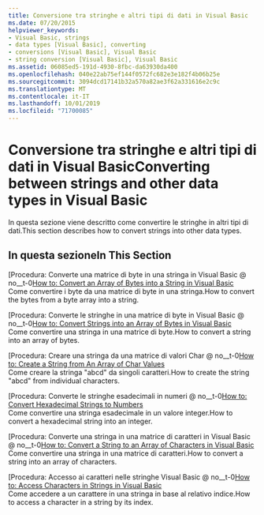 ```yaml
---
title: Conversione tra stringhe e altri tipi di dati in Visual Basic
ms.date: 07/20/2015
helpviewer_keywords:
- Visual Basic, strings
- data types [Visual Basic], converting
- conversions [Visual Basic], Visual Basic
- string conversion [Visual Basic], Visual Basic
ms.assetid: 06085ed5-191d-4930-8fbc-da63930da400
ms.openlocfilehash: 040e22ab75ef144f0572fc682e3e182f4b06b25e
ms.sourcegitcommit: 3094dcd17141b32a570a82ae3f62a331616e2c9c
ms.translationtype: MT
ms.contentlocale: it-IT
ms.lasthandoff: 10/01/2019
ms.locfileid: "71700085"
---
```

# <a name="converting-between-strings-and-other-data-types-in-visual-basic"></a><span data-ttu-id="735b5-102">Conversione tra stringhe e altri tipi di dati in Visual Basic</span><span class="sxs-lookup"><span data-stu-id="735b5-102">Converting between strings and other data types in Visual Basic</span></span>

<span data-ttu-id="735b5-103">In questa sezione viene descritto come convertire le stringhe in altri tipi di dati.</span><span class="sxs-lookup"><span data-stu-id="735b5-103">This section describes how to convert strings into other data types.</span></span>

## <a name="in-this-section"></a><span data-ttu-id="735b5-104">In questa sezione</span><span class="sxs-lookup"><span data-stu-id="735b5-104">In This Section</span></span>

 <span data-ttu-id="735b5-105">[Procedura: Converte una matrice di byte in una stringa in Visual Basic @ no__t-0</span><span class="sxs-lookup"><span data-stu-id="735b5-105">[How to: Convert an Array of Bytes into a String in Visual Basic](how-to-convert-an-array-of-bytes-into-a-string.md)</span></span>  
 <span data-ttu-id="735b5-106">Come convertire i byte da una matrice di byte in una stringa.</span><span class="sxs-lookup"><span data-stu-id="735b5-106">How to convert the bytes from a byte array into a string.</span></span>  
  
 <span data-ttu-id="735b5-107">[Procedura: Converte le stringhe in una matrice di byte in Visual Basic @ no__t-0</span><span class="sxs-lookup"><span data-stu-id="735b5-107">[How to: Convert Strings into an Array of Bytes in Visual Basic](how-to-convert-strings-into-an-array-of-bytes.md)</span></span>  
 <span data-ttu-id="735b5-108">Come convertire una stringa in una matrice di byte.</span><span class="sxs-lookup"><span data-stu-id="735b5-108">How to convert a string into an array of bytes.</span></span>  
  
 <span data-ttu-id="735b5-109">[Procedura: Creare una stringa da una matrice di valori Char @ no__t-0</span><span class="sxs-lookup"><span data-stu-id="735b5-109">[How to: Create a String from An Array of Char Values](how-to-create-a-string-from-an-array-of-char-values.md)</span></span>  
 <span data-ttu-id="735b5-110">Come creare la stringa "abcd" da singoli caratteri.</span><span class="sxs-lookup"><span data-stu-id="735b5-110">How to create the string "abcd" from individual characters.</span></span>  
  
 <span data-ttu-id="735b5-111">[Procedura: Converte le stringhe esadecimali in numeri @ no__t-0</span><span class="sxs-lookup"><span data-stu-id="735b5-111">[How to: Convert Hexadecimal Strings to Numbers](how-to-convert-hexadecimal-strings-to-numbers.md)</span></span>  
 <span data-ttu-id="735b5-112">Come convertire una stringa esadecimale in un valore integer.</span><span class="sxs-lookup"><span data-stu-id="735b5-112">How to convert a hexadecimal string into an integer.</span></span>
 
 <span data-ttu-id="735b5-113">[Procedura: Converte una stringa in una matrice di caratteri in Visual Basic @ no__t-0</span><span class="sxs-lookup"><span data-stu-id="735b5-113">[How to: Convert a String to an Array of Characters in Visual Basic](how-to-convert-a-string-to-an-array-of-characters.md)</span></span>  
 <span data-ttu-id="735b5-114">Come convertire una stringa in una matrice di caratteri.</span><span class="sxs-lookup"><span data-stu-id="735b5-114">How to convert a string into an array of characters.</span></span>
 
 <span data-ttu-id="735b5-115">[Procedura: Accesso ai caratteri nelle stringhe Visual Basic @ no__t-0</span><span class="sxs-lookup"><span data-stu-id="735b5-115">[How to: Access Characters in Strings in Visual Basic](how-to-access-characters-in-strings.md)</span></span>  
 <span data-ttu-id="735b5-116">Come accedere a un carattere in una stringa in base al relativo indice.</span><span class="sxs-lookup"><span data-stu-id="735b5-116">How to access a character in a string by its index.</span></span>
